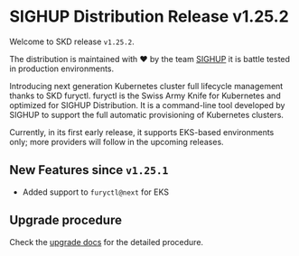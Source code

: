 # SIGHUP Distribution Release v1.25.2

Welcome to SKD release `v1.25.2`.

The distribution is maintained with ❤️ by the team [SIGHUP](https://sighup.io/) it is battle tested in production environments.

Introducing next generation Kubernetes cluster full lifecycle management thanks to SKD furyctl.
furyctl is the Swiss Army Knife for Kubernetes and optimized for SIGHUP Distribution.
It is a command-line tool developed by SIGHUP to support the full automatic provisioning of Kubernetes clusters.

Currently, in its first early release, it supports EKS-based environments only; more providers will follow in the upcoming releases.

## New Features since `v1.25.1`

- Added support to `furyctl@next` for EKS

## Upgrade procedure

Check the [upgrade docs](https://github.com/sighupio/furyctl/tree/main/docs/upgrades/kfd) for the detailed procedure.
